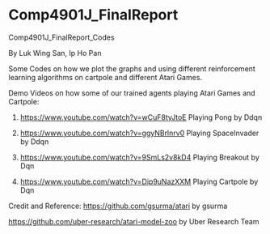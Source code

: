 # Comp4901J_FinalReport
Comp4901J_FinalReport_Codes

By Luk Wing San, Ip Ho Pan

Some Codes on how we plot the graphs and using different reinforcement learning algorithms on cartpole and different Atari Games. 

Demo Videos on how some of our trained agents playing Atari Games and Cartpole:

1. https://www.youtube.com/watch?v=wCuF8tyJtoE Playing Pong by Ddqn

2. https://www.youtube.com/watch?v=ggyNBrlnrv0 Playing SpaceInvader by Ddqn

3. https://www.youtube.com/watch?v=9SmLs2v8kD4 Playing Breakout by Dqn

4. https://www.youtube.com/watch?v=Dip9uNazXXM Playing Cartpole by Dqn






Credit and Reference:
https://github.com/gsurma/atari by gsurma

https://github.com/uber-research/atari-model-zoo by Uber Research Team 
